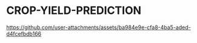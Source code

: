 # CROP-YIELD-PREDICTION
https://github.com/user-attachments/assets/ba984e9e-cfa8-4ba5-aded-d4fcefbdb166

